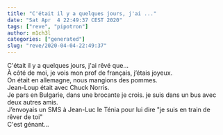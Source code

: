 ```yaml
---
title: "C'était il y a quelques jours, j'ai ..."
date: "Sat Apr  4 22:49:37 CEST 2020"
tags: ["reve", "pipotron"]
author: m1ch3l
categories: ["generated"]
slug: "reve/2020-04-04-22:49:37"
---
```


C'était il y a quelques jours, j'ai rêvé que...<br>
À côté de moi, je vois mon prof de français, j’étais joyeux.<br>
On était en allemagne, nous mangions des pommes.<br>
Jean-Loup était avec Chuck Norris.<br>
Je pars en Bulgarie, dans une brocante je crois. je suis dans un bus avec deux autres amis.<br>
J’envoyais un SMS à Jean-Luc le Ténia pour lui dire "je suis en train de rêver de toi"<br>
C'est génant...<br>
